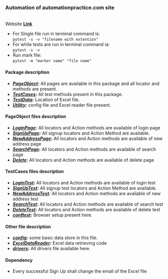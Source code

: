 ### Automation of automationpractice.com site
<br> Website **[Link](http://automationpractice.com/index.php)**
<br>
+ For Single file run in terminal command is:</br>
 ``pytest -s -v "filename with extention"``
+ For while tests are run in terminal command ia: </br>
``pytest -s -v``
+ Run mark file:</br>
``pytest -m "marker name" "file name"``


#### Package description
- ***[PageObject](https://github.com/Rajib8016/Python-Framework/tree/master/PageObject):*** All pages are available in this package and all locator and methods are present.
- ***[TestCases](https://github.com/Rajib8016/Python-Framework/tree/master/TestCases):*** All test methods present in this package.
- ***[TestData](https://github.com/Rajib8016/Python-Framework/tree/master/TestData):*** Location of Excel file.
- ***[Utility](https://github.com/Rajib8016/Python-Framework/tree/master/utility):***  config file and Excel reader file present.

#### PageObject files description
+ ***[LoginPage](https://github.com/Rajib8016/Python-Framework/blob/master/PageObject/LoginPage.py):*** All locators and Action methods are available of login page
+ ***[SignUpPage](https://github.com/Rajib8016/Python-Framework/blob/master/PageObject/SignUpPage.py):*** All signup locators and Action Method are available.
+ ***[NewAddressPage](https://github.com/Rajib8016/Python-Framework/blob/master/PageObject/NewAddressPage.py):*** All locators and Action methods are available of new address page 
+ ***[SearchPage](https://github.com/Rajib8016/Python-Framework/blob/master/PageObject/SearchPage.py):*** All locators and Action methods are available of search page
+ ***[Delete](https://github.com/Rajib8016/Python-Framework/blob/master/PageObject/DeletePage.py):*** All locators and Action methods are available of delete page

#### TestCases files description
+ ***[LoginTest](https://github.com/Rajib8016/Python-Framework/blob/master/TestCases/test_LoginTest.py):*** All locators and Action methods are available of login test
+ ***[SignUpTest](https://github.com/Rajib8016/Python-Framework/blob/master/TestCases/test_SignupTest.py):*** All signup test locators and Action Method are available.
+ ***[NewAddressTest](https://github.com/Rajib8016/Python-Framework/blob/master/TestCases/test_NewAddressTest.py):*** All locators and Action methods are available of new address test 
+ ***[SearchTest](https://github.com/Rajib8016/Python-Framework/blob/master/TestCases/test_SearchTest.py):*** All locators and Action methods are available of search test
+ ***[DeleteTest](https://github.com/Rajib8016/Python-Framework/blob/master/TestCases/test_DeleteTest.py):*** All locators and Action methods are available of delete test
+ ***[conftest](https://github.com/Rajib8016/Python-Framework/blob/master/TestCases/conftest.py):*** Browser setup present here.

#### Other file description
+ ***[config](https://github.com/Rajib8016/Python-Framework/blob/master/utility/config.py):*** some basic data store in this file.
+ ***[ExcelDataReader](https://github.com/Rajib8016/Python-Framework/blob/master/utility/ExcelDataReader.py):*** Excel data retrieving code 
+ ***[drivers](https://github.com/Rajib8016/Python-Framework/tree/master/drivers):*** All drivers file available here.

#### Dependency
+ Every successful Sign Up shall change the email of the Excel file
